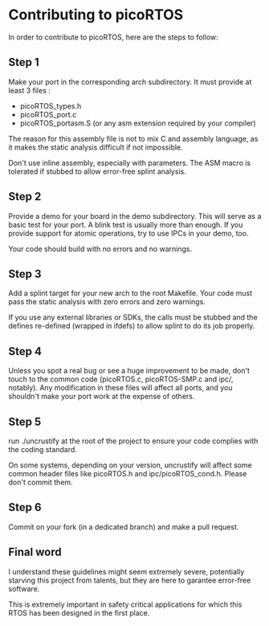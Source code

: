 # Contributing to picoRTOS

In order to contribute to picoRTOS, here are the steps to follow:

## Step 1

Make your port in the corresponding arch subdirectory. It must provide at least 3
files :
 - picoRTOS_types.h
 - picoRTOS_port.c
 - picoRTOS_portasm.S (or any asm extension required by your compiler)

The reason for this assembly file is not to mix C and assembly language, as it makes
the static analysis difficult if not impossible.

Don't use inline assembly, especially with parameters.
The ASM macro is tolerated if stubbed to allow error-free splint analysis.

## Step 2

Provide a demo for your board in the demo subdirectory. This will serve as a basic
test for your port. A blink test is usually more than enough.
If you provide support for atomic operations, try to use IPCs in your demo, too.

Your code should build with no errors and no warnings.

## Step 3

Add a splint target for your new arch to the root Makefile.
Your code must pass the static analysis with zero errors and zero warnings.

If you use any external libraries or SDKs, the calls must be stubbed and the defines
re-defined (wrapped in ifdefs) to allow splint to do its job properly.

## Step 4

Unless you spot a real bug or see a huge improvement to be made, don't touch to the
common code (picoRTOS.c, picoRTOS-SMP.c and ipc/, notably).
Any modification in these files will affect all ports, and you shouldn't make your
port work at the expense of others.

## Step 5

run ./uncrustify at the root of the project to ensure your code complies with
the coding standard.

On some systems, depending on your version, uncrustify will affect some common header
files like picoRTOS.h and ipc/picoRTOS_cond.h. Please don't commit them.

## Step 6

Commit on your fork (in a dedicated branch) and make a pull request.

## Final word

I understand these guidelines might seem extremely severe, potentially starving this
project from talents, but they are here to garantee error-free software.

This is extremely important in safety critical applications for which this RTOS
has been designed in the first place.
